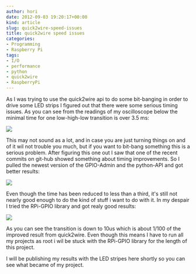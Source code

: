 ```yaml
---
author: hori
date: 2012-09-03 19:20:17+00:00
kind: article
slug: quick2wire-speed-issues
title: quick2wire speed issues
categories:
- Programming
- Raspberry Pi
tags:
- I/O
- performance
- python
- quick2wire
- RaspberryPi
---
```


As I was trying to use the quick2wire api to do some bit-banging in order to drive some LED strips I figured out that there were some serious timing issues. As you can see from the readings of my oscilloscope below the minimal time for one low-high-low transition is over 3.5 ms:

[![](http://www.miraculum.ch/wp-content/uploads/peak_q2w_old.jpg)](http://www.miraculum.ch/wp-content/uploads/peak_q2w_old.jpg)

This may not sound as a lot, and in case you are just turning things on and of it wil not trouble you much, but if you want to bit-bang something this is a serious problem. After figuring this one out I saw that one of the recent commits on git-hub showed something about timing improvements. So I pulled the newest version of the GPIO-Admin and the python-API and got better results:

[![](http://www.miraculum.ch/wp-content/uploads/peak_q2w_new.jpg)](http://www.miraculum.ch/wp-content/uploads/peak_q2w_new.jpg)

Even though the time has been reduced to less than a third, it's still not nearly good enough to do the kind of stuff i want to do with it. In my despair I tried the RPi-GPIO library and got realy good results:

[![](http://www.miraculum.ch/wp-content/uploads/peak_RPi-GPIO.jpg)](http://www.miraculum.ch/wp-content/uploads/peak_RPi-GPIO.jpg)

As you can see the transition is down to 10us which is about 1/100 of the improved result from quick2wire. Even though this means I have to run all my projects as root i wil be stuck with the RPi-GPIO library for the length of this project.

I will be publishing my results with the LED stripes here shortly so you can see what became of my project.
